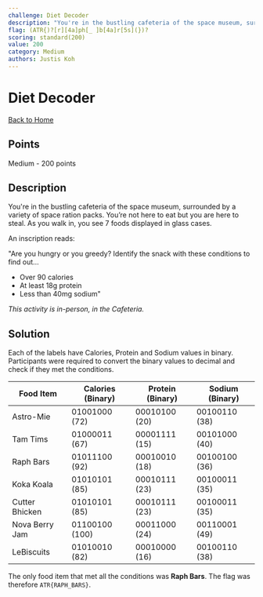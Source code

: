 ```yaml
---
challenge: Diet Decoder
description: "You're in the bustling cafeteria of the space museum, surrounded by a variety of space ration packs. You’re not here to eat but you are here to steal. As you walk in, you see 7 foods displayed in glass cases. A inscription reads:\n\n\"Are you hungry or you greedy? Identify the snack with these conditions to find out…\nOver 90 calories\nAt least 18g protein\nLess than 40mg sodium\"\n\n*This activity is in-person, in the Cafeteria.*"
flag: (ATR{)?[r][4a]ph[_ ]b[4a]r[5s](})?
scoring: standard(200)
value: 200
category: Medium
authors: Justis Koh
---
```


# Diet Decoder

[Back to Home](../../README.md)

## Points

Medium - 200 points

## Description

You're in the bustling cafeteria of the space museum, surrounded by a variety of space ration packs. You’re not here to eat but you are here to steal. As you walk in, you see 7 foods displayed in glass cases.

An inscription reads:

"Are you hungry or you greedy? Identify the snack with these conditions to find out…
- Over 90 calories
- At least 18g protein
- Less than 40mg sodium"

*This activity is in-person, in the Cafeteria.*

## Solution

Each of the labels have Calories, Protein and Sodium values in binary. Participants were required to convert the binary values to decimal and check if they met the conditions.

| Food Item         | Calories (Binary) | Protein (Binary) | Sodium (Binary) |
|-------------------|-------------------|------------------|-----------------|
| Astro-Mie         | 01001000 (72)     | 00010100 (20)    | 00100110 (38)   |
| Tam Tims          | 01000011 (67)     | 00001111 (15)    | 00101000 (40)   |
| Raph Bars         | 01011100 (92)     | 00010010 (18)    | 00100100 (36)   |
| Koka Koala        | 01010101 (85)     | 00010111 (23)    | 00100011 (35)   |
| Cutter Bhicken    | 01010101 (85)     | 00010111 (23)    | 00100011 (35)   |
| Nova Berry Jam    | 01100100 (100)    | 00011000 (24)    | 00110001 (49)   |
| LeBiscuits        | 01010010 (82)     | 00010000 (16)    | 00100110 (38)   |

The only food item that met all the conditions was **Raph Bars**. The flag was therefore `ATR{RAPH_BARS}`.

